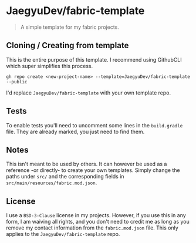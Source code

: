 # JaegyuDev/fabric-template
> A simple template for my fabric projects.

## Cloning / Creating from template
This is the entire purpose of this template. I recommend using GithubCLI which super simplifies this process.

`gh repo create <new-project-name> --template=JaegyuDev/fabric-template --public`

I'd replace `JaegyuDev/fabric-template` with your own template repo.

## Tests
To enable tests you'll need to uncomment some lines in the `build.gradle` file. They are already marked, you just need to find them.

## Notes
This isn't meant to be used by others. It can however be used as a reference -or directly- to create your own templates. Simply change the paths under `src/` and the corresponding fields in `src/main/resources/fabric.mod.json`.

## License
I use a `BSD-3-Clause` license in my projects. However, if you use this in any form, I am waiving all rights, and you don't need to credit me as long as you remove my contact information from the `fabric.mod.json` file. This only applies to the `JaegyuDev/fabric-template` repo.
